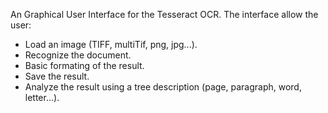 An Graphical User Interface for the Tesseract OCR. The interface allow the user:
- Load an image (TIFF, multiTif, png, jpg...).
- Recognize the document.
- Basic formating of the result.
- Save the result.
- Analyze the result using a tree description (page, paragraph, word, letter...).